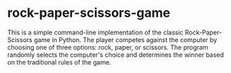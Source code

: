 # rock-paper-scissors-game
This is a simple command-line implementation of the classic Rock-Paper-Scissors game in Python. The player competes against the computer by choosing one of three options: rock, paper, or scissors. The program randomly selects the computer's choice and determines the winner based on the traditional rules of the game.
